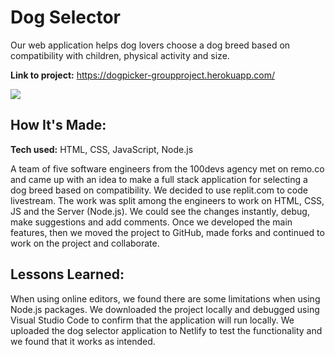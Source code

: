 # Dog Selector
Our web application helps dog lovers choose a dog breed based on compatibility with children, physical activity and size. 

**Link to project:** https://dogpicker-groupproject.herokuapp.com/

<img src="https://imgur.com/pRX17hb.png" />


## How It's Made:

**Tech used:** HTML, CSS, JavaScript, Node.js

A team of five software engineers from the 100devs agency met on remo.co and came up with an idea to make a full stack application for selecting a dog breed based on compatibility. We decided to use replit.com to code livestream. The work was split among the engineers to work on HTML, CSS, JS and the Server (Node.js). We could see the changes instantly, debug, make suggestions and add comments. Once we developed the main features, then we moved the project to GitHub, made forks and continued to work on the  project and collaborate. 


## Lessons Learned:

When using online editors, we found there are some limitations when using Node.js packages. We downloaded the project locally and debugged using Visual Studio Code to confirm that the application will run locally. We uploaded the dog selector application to Netlify to test the functionality and we found that it works as intended. 





